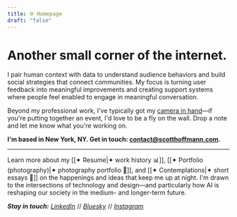 ```yaml
---
title: 🌐 Homepage
draft: "false"
---
```


# Another small corner of the internet.

I pair human context with data to understand audience behaviors and build social strategies that connect communities. My focus is turning user feedback into meaningful improvements and creating support systems where people feel enabled to engage in meaningful conversation.

Beyond my professional work, I've typically got my [camera in hand](https://instagram.com/p/C9EWczMMTVn)—if you're putting together an event, I'd love to be a fly on the wall. Drop a note and let me know what you're working on.

**I'm based in New York, NY. Get in touch: contact@scotthoffmann.com.**

---
Learn more about my [[✦ Resume|✦ work history 📊]], [[✦ Portfolio (photography)|✦ photography portfolio 📸]], and [[✦ Contemplations|✦ short essays 💭]] on the happenings and ideas that keep me up at night. I'm drawn to the intersections of technology and design—and particularly how AI is reshaping our society in the medium- and longer-term future.


***Stay in touch:*** *[LinkedIn](https://linkedin.com/in/scotthoffmann)* // *[Bluesky](https://bsky.app/profile/scotthoffmann.com)* // *[Instagram](https://instagram.com/scotthoffmann)*